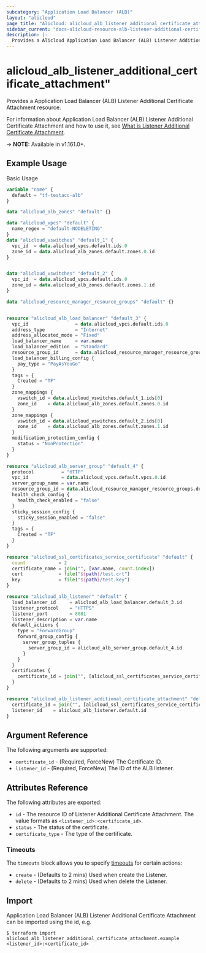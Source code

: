 ```yaml
---
subcategory: "Application Load Balancer (ALB)"
layout: "alicloud"
page_title: "Alicloud: alicloud_alb_listener_additional_certificate_attachment"
sidebar_current: "docs-alicloud-resource-alb-listener-additional-certificate-attachment"
description: |-
  Provides a Alicloud Application Load Balancer (ALB) Listener Additional Certificate Attachment resource.
---
```


# alicloud\_alb\_listener\_additional\_certificate\_attachment"

Provides a Application Load Balancer (ALB) Listener Additional Certificate Attachment resource.

For information about Application Load Balancer (ALB) Listener Additional Certificate Attachment and how to use it, see [What is Listener Additional Certificate Attachment](https://www.alibabacloud.com/help/en/doc-detail/302356.html).

-> **NOTE:** Available in v1.161.0+.

## Example Usage

Basic Usage

```terraform
variable "name" {
  default = "tf-testacc-alb"
}

data "alicloud_alb_zones" "default" {}

data "alicloud_vpcs" "default" {
  name_regex = "default-NODELETING"
}
data "alicloud_vswitches" "default_1" {
  vpc_id  = data.alicloud_vpcs.default.ids.0
  zone_id = data.alicloud_alb_zones.default.zones.0.id
}


data "alicloud_vswitches" "default_2" {
  vpc_id  = data.alicloud_vpcs.default.ids.0
  zone_id = data.alicloud_alb_zones.default.zones.1.id
}

data "alicloud_resource_manager_resource_groups" "default" {}


resource "alicloud_alb_load_balancer" "default_3" {
  vpc_id                 = data.alicloud_vpcs.default.ids.0
  address_type           = "Internet"
  address_allocated_mode = "Fixed"
  load_balancer_name     = var.name
  load_balancer_edition  = "Standard"
  resource_group_id      = data.alicloud_resource_manager_resource_groups.default.groups.0.id
  load_balancer_billing_config {
    pay_type = "PayAsYouGo"
  }
  tags = {
    Created = "TF"
  }
  zone_mappings {
    vswitch_id = data.alicloud_vswitches.default_1.ids[0]
    zone_id    = data.alicloud_alb_zones.default.zones.0.id
  }
  zone_mappings {
    vswitch_id = data.alicloud_vswitches.default_2.ids[0]
    zone_id    = data.alicloud_alb_zones.default.zones.1.id
  }
  modification_protection_config {
    status = "NonProtection"
  }
}

resource "alicloud_alb_server_group" "default_4" {
  protocol          = "HTTP"
  vpc_id            = data.alicloud_vpcs.default.vpcs.0.id
  server_group_name = var.name
  resource_group_id = data.alicloud_resource_manager_resource_groups.default.groups.0.id
  health_check_config {
    health_check_enabled = "false"
  }
  sticky_session_config {
    sticky_session_enabled = "false"
  }
  tags = {
    Created = "TF"
  }
}

resource "alicloud_ssl_certificates_service_certificate" "default" {
  count            = 2
  certificate_name = join("", [var.name, count.index])
  cert             = file("${path}/test.crt")
  key              = file("${path}/test.key")
}

resource "alicloud_alb_listener" "default" {
  load_balancer_id     = alicloud_alb_load_balancer.default_3.id
  listener_protocol    = "HTTPS"
  listener_port        = 8081
  listener_description = var.name
  default_actions {
    type = "ForwardGroup"
    forward_group_config {
      server_group_tuples {
        server_group_id = alicloud_alb_server_group.default_4.id
      }
    }
  }
  certificates {
    certificate_id = join("", [alicloud_ssl_certificates_service_certificate.default.0.id, "-cn-hangzhou"])
  }
}

resource "alicloud_alb_listener_additional_certificate_attachment" "default" {
  certificate_id = join("", [alicloud_ssl_certificates_service_certificate.default.1.id, "-cn-hangzhou"])
  listener_id    = alicloud_alb_listener.default.id
}
```

## Argument Reference

The following arguments are supported:

* `certificate_id` - (Required, ForceNew) The Certificate ID.
* `listener_id` - (Required, ForceNew) The ID of the ALB listener.

## Attributes Reference

The following attributes are exported:

* `id` - The resource ID of Listener Additional Certificate Attachment. The value formats as `<listener_id>:<certificate_id>`.
* `status` - The status of the certificate.
* `certificate_type` - The type of the certificate.


### Timeouts

The `timeouts` block allows you to specify [timeouts](https://www.terraform.io/docs/configuration-0-11/resources.html#timeouts) for certain actions:

* `create` - (Defaults to 2 mins) Used when create the Listener.
* `delete` - (Defaults to 2 mins) Used when delete the Listener.


## Import

Application Load Balancer (ALB) Listener Additional Certificate Attachment can be imported using the id, e.g.

```shell
$ terraform import alicloud_alb_listener_additional_certificate_attachment.example <listener_id>:<certificate_id>
```